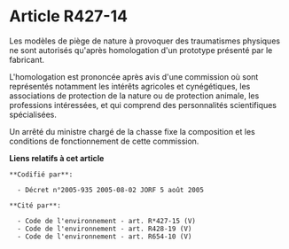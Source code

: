 # Article R427-14

Les modèles de piège de nature à provoquer des traumatismes physiques ne sont autorisés qu'après homologation d'un prototype
présenté par le fabricant.

L'homologation est prononcée après avis d'une commission où sont représentés notamment les intérêts agricoles et
cynégétiques, les associations de protection de la nature ou de protection animale, les professions intéressées, et qui
comprend des personnalités scientifiques spécialisées.

Un arrêté du ministre chargé de la chasse fixe la composition et les conditions de fonctionnement de cette commission.

**Liens relatifs à cet article**

	**Codifié par**:

	  - Décret n°2005-935 2005-08-02 JORF 5 août 2005

	**Cité par**:

	  - Code de l'environnement - art. R*427-15 (V)
	  - Code de l'environnement - art. R428-19 (V)
	  - Code de l'environnement - art. R654-10 (V)
